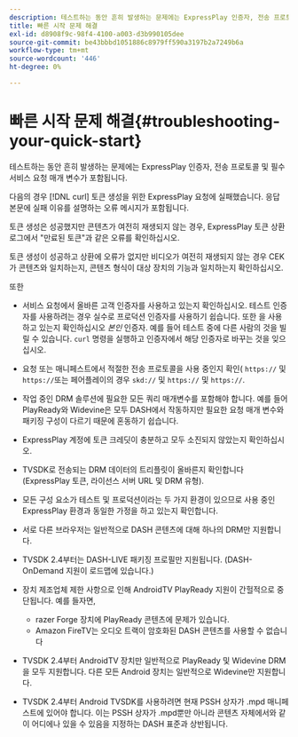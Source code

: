 ```yaml
---
description: 테스트하는 동안 흔히 발생하는 문제에는 ExpressPlay 인증자, 전송 프로토콜 및 필수 서비스 요청 매개 변수가 포함됩니다.
title: 빠른 시작 문제 해결
exl-id: d8908f9c-98f4-4100-a003-d3b990105dee
source-git-commit: be43bbbd1051886c8979ff590a3197b2a7249b6a
workflow-type: tm+mt
source-wordcount: '446'
ht-degree: 0%

---
```


# 빠른 시작 문제 해결{#troubleshooting-your-quick-start}

테스트하는 동안 흔히 발생하는 문제에는 ExpressPlay 인증자, 전송 프로토콜 및 필수 서비스 요청 매개 변수가 포함됩니다.

다음의 경우 [!DNL curl] 토큰 생성을 위한 ExpressPlay 요청에 실패했습니다. 응답 본문에 실패 이유를 설명하는 오류 메시지가 포함됩니다.

토큰 생성은 성공했지만 콘텐츠가 여전히 재생되지 않는 경우, ExpressPlay 토큰 상환 로그에서 &quot;만료된 토큰&quot;과 같은 오류를 확인하십시오.

토큰 생성이 성공하고 상환에 오류가 없지만 비디오가 여전히 재생되지 않는 경우 CEK가 콘텐츠와 일치하는지, 콘텐츠 형식이 대상 장치의 기능과 일치하는지 확인하십시오.

또한

* 서비스 요청에서 올바른 고객 인증자를 사용하고 있는지 확인하십시오. 테스트 인증자를 사용하려는 경우 실수로 프로덕션 인증자를 사용하기 쉽습니다. 또한 을 사용하고 있는지 확인하십시오 *본인* 인증자. 예를 들어 테스트 중에 다른 사람의 것을 빌릴 수 있습니다. `curl` 명령을 실행하고 인증자에서 해당 인증자로 바꾸는 것을 잊으십시오.

* 요청 또는 매니페스트에서 적절한 전송 프로토콜을 사용 중인지 확인( `https://` 및 `https://`또는 페어플레이의 경우 `skd://` 및 `https://` 및 `https://`.

* 작업 중인 DRM 솔루션에 필요한 모든 쿼리 매개변수를 포함해야 합니다. 예를 들어 PlayReady와 Widevine은 모두 DASH에서 작동하지만 필요한 요청 매개 변수와 패키징 구성이 다르기 때문에 혼동하기 쉽습니다.
* ExpressPlay 계정에 토큰 크레딧이 충분하고 모두 소진되지 않았는지 확인하십시오.
* TVSDK로 전송되는 DRM 데이터의 트리플릿이 올바른지 확인합니다(ExpressPlay 토큰, 라이선스 서버 URL 및 DRM 유형).
* 모든 구성 요소가 테스트 및 프로덕션이라는 두 가지 환경이 있으므로 사용 중인 ExpressPlay 환경과 동일한 가정을 하고 있는지 확인합니다.
* 서로 다른 브라우저는 일반적으로 DASH 콘텐츠에 대해 하나의 DRM만 지원합니다.
* TVSDK 2.4부터는 DASH-LIVE 패키징 프로필만 지원됩니다. (DASH-OnDemand 지원이 로드맵에 있습니다.)
* 장치 제조업체 제한 사항으로 인해 AndroidTV PlayReady 지원이 간헐적으로 중단됩니다. 예를 들자면,

   * razer Forge 장치에 PlayReady 콘텐츠에 문제가 있습니다.
   * Amazon FireTV는 오디오 트랙이 암호화된 DASH 콘텐츠를 사용할 수 없습니다

* TVSDK 2.4부터 AndroidTV 장치만 일반적으로 PlayReady 및 Widevine DRM을 모두 지원합니다. 다른 모든 Android 장치는 일반적으로 Widevine만 지원합니다.
* TVSDK 2.4부터 Android TVSDK를 사용하려면 현재 PSSH 상자가 .mpd 매니페스트에 있어야 합니다. 이는 PSSH 상자가 .mpd뿐만 아니라 콘텐츠 자체에서와 같이 어디에나 있을 수 있음을 지정하는 DASH 표준과 상반됩니다.
